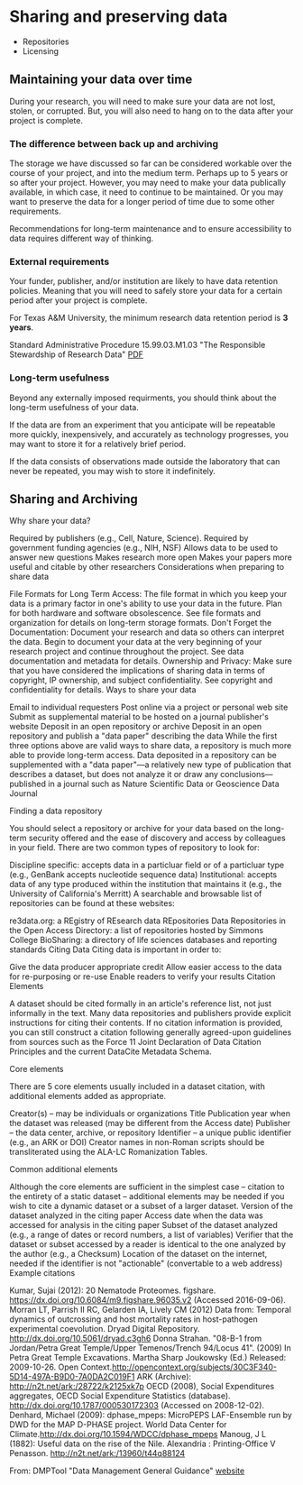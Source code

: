 # Sharing and preserving data
- Repositories
- Licensing

## Maintaining your data over time
During your research, you will need to make sure your data are not lost, stolen, or corrupted. But, you will also need to hang on to the data after your project is complete.

### The difference between back up and archiving
The storage we have discussed so far can be considered workable over the course of your project, and into the medium term. Perhaps up to 5 years or so after your project. However, you may need to make your data publically available, in which case, it need to continue to be maintained. Or you may want to preserve the data for a longer period of time due to some other requirements. 

Recommendations for long-term maintenance and to ensure accessibility to data requires different way of thinking. 

### External requirements
Your funder, publisher, and/or institution are likely to have data retention policies. Meaning that you will need to safely store your data for a certain period after your project is complete. 

For Texas A&M University, the minimum research data retention period is **3 years**. 

Standard Administrative Procedure 15.99.03.M1.03 "The Responsible Stewardship of Research Data" [PDF](http://rules-saps.tamu.edu/PDFs/15.99.03.M1.03.pdf)

### Long-term usefulness
Beyond any externally imposed requirments, you should think about the long-term usefulness of your data. 

If the data are from an experiment that you anticipate will be repeatable more quickly, inexpensively, and accurately as technology progresses, you may want to store it for a relatively brief period. 

If the data consists of observations made outside the laboratory that can never be repeated, you may wish to store it indefinitely.


## Sharing and Archiving
Why share your data?

Required by publishers (e.g., Cell, Nature, Science).
Required by government funding agencies (e.g., NIH, NSF)
Allows data to be used to answer new questions
Makes research more open
Makes your papers more useful and citable by other researchers
Considerations when preparing to share data

File Formats for Long Term Access: The file format in which you keep your data is a primary factor in one's ability to use your data in the future. Plan for both hardware and software obsolescence. See file formats and organization for details on long-term storage formats.
Don't Forget the Documentation: Document your research and data so others can interpret the data. Begin to document your data at the very beginning of your research project and continue throughout the project. See data documentation and metadata for details.
Ownership and Privacy: Make sure that you have considered the implications of sharing data in terms of copyright, IP ownership, and subject confidentiality. See copyright and confidentiality for details.
Ways to share your data

Email to individual requesters
Post online via a project or personal web site
Submit as supplemental material to be hosted on a journal publisher's website
Deposit in an open repository or archive
Deposit in an open repository and publish a "data paper" describing the data
While the first three options above are valid ways to share data, a repository is much more able to provide long-term access. Data deposited in a repository can be supplemented with a "data paper"—a relatively new type of publication that describes a dataset, but does not analyze it or draw any conclusions—published in a journal such as Nature Scientific Data or Geoscience Data Journal

Finding a data repository

You should select a repository or archive for your data based on the long-term security offered and the ease of discovery and access by colleagues in your field. There are two common types of repository to look for:

Discipline specific: accepts data in a particluar field or of a particluar type (e.g., GenBank accepts nucleotide sequence data)
Institutional: accepts data of any type produced within the institution that maintains it (e.g., the University of California's Merritt)
A searchable and browsable list of repositories can be found at these websites:

re3data.org: a REgistry of REsearch data REpositories
Data Repositories in the Open Access Directory: a list of repositories hosted by Simmons College
BioSharing: a directory of life sciences databases and reporting standards
Citing Data
Citing data is important in order to:

Give the data producer appropriate credit
Allow easier access to the data for re-purposing or re-use
Enable readers to verify your results
Citation Elements

A dataset should be cited formally in an article's reference list, not just informally in the text. Many data repositories and publishers provide explicit instructions for citing their contents. If no citation information is provided, you can still construct a citation following generally agreed-upon guidelines from sources such as the Force 11 Joint Declaration of Data Citation Principles and the current DataCite Metadata Schema.

Core elements

There are 5 core elements usually included in a dataset citation, with additional elements added as appropriate.

Creator(s) – may be individuals or organizations
Title
Publication year when the dataset was released (may be different from the Access date)
Publisher – the data center, archive, or repository
Identifier – a unique public identifier (e.g., an ARK or DOI)
Creator names in non-Roman scripts should be transliterated using the ALA-LC Romanization Tables.

Common additional elements

Although the core elements are sufficient in the simplest case – citation to the entirety of a static dataset – additional elements may be needed if you wish to cite a dynamic dataset or a subset of a larger dataset. 
Version of the dataset analyzed in the citing paper
Access date when the data was accessed for analysis in the citing paper
Subset of the dataset analyzed (e.g., a range of dates or record numbers, a list of variables)
Verifier that the dataset or subset accessed by a reader is identical to the one analyzed by the author (e.g., a Checksum)
Location of the dataset on the internet, needed if the identifier is not "actionable" (convertable to a web address)
Example citations

Kumar, Sujai (2012): 20 Nematode Proteomes. figshare. https://dx.doi.org/10.6084/m9.figshare.96035.v2 (Accessed 2016-09-06).
Morran LT, Parrish II RC, Gelarden IA, Lively CM (2012) Data from: Temporal dynamics of outcrossing and host mortality rates in host-pathogen experimental coevolution. Dryad Digital Repository. http://dx.doi.org/10.5061/dryad.c3gh6
Donna Strahan. "08-B-1 from Jordan/Petra Great Temple/Upper Temenos/Trench 94/Locus 41". (2009) In Petra Great Temple Excavations. Martha Sharp Joukowsky (Ed.) Released: 2009-10-26. Open Context.http://opencontext.org/subjects/30C3F340-5D14-497A-B9D0-7A0DA2C019F1 ARK (Archive): http://n2t.net/ark:/28722/k2125xk7p
OECD (2008), Social Expenditures aggregates, OECD Social Expenditure Statistics (database). http://dx.doi.org/10.1787/000530172303 (Accessed on 2008-12-02).
Denhard, Michael (2009): dphase_mpeps: MicroPEPS LAF-Ensemble run by DWD for the MAP D-PHASE project. World Data Center for Climate.http://dx.doi.org/10.1594/WDCC/dphase_mpeps
Manoug, J L (1882): Useful data on the rise of the Nile. Alexandria : Printing-Office V Penasson. http://n2t.net/ark:/13960/t44q88124

From: DMPTool "Data Management General Guidance" [website](https://dmptool.org/dm_guidance)